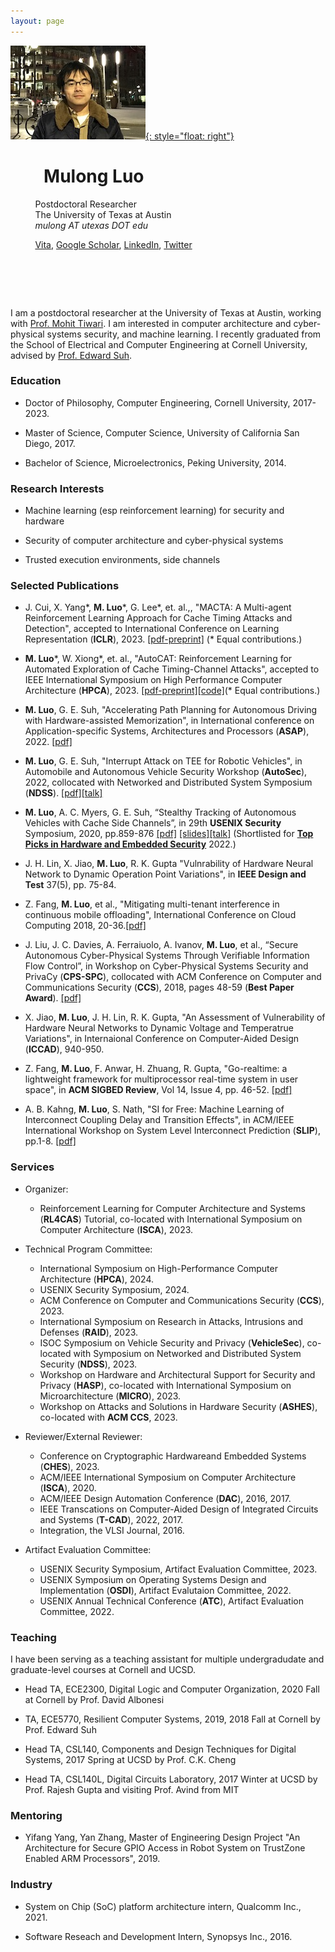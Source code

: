 ```yaml
---
layout: page
---
```

[![photo](/fig/boston_small2.jpg){: style="float: right"}](/fig/boston.jpg) 
#  &nbsp; &nbsp; &nbsp; &nbsp; **Mulong Luo** 
   &nbsp; &nbsp; &nbsp; &nbsp; &nbsp; Postdoctoral Researcher          
   &nbsp; &nbsp; &nbsp; &nbsp; &nbsp; The University of Texas at Austin   
   &nbsp; &nbsp; &nbsp; &nbsp; &nbsp; *mulong AT utexas DOT edu*

   &nbsp; &nbsp; &nbsp; &nbsp; &nbsp; [Vita](/pub/vita.pdf), [Google Scholar](https://scholar.google.com/citations?user=KSiiEooAAAAJ&hl=en), [LinkedIn](https://www.linkedin.com/in/mulong-luo-2b15a084/), [Twitter](https://twitter.com/lmlaaron)
# &nbsp;
I am a postdoctoral researcher at the University of Texas at Austin, working with [Prof. Mohit Tiwari](https://users.ece.utexas.edu/~tiwari/index.html). I am interested in computer architecture and cyber-physical systems security, and machine learning. I recently graduated from the School of Electrical and Computer Engineering at Cornell University, advised by [Prof. Edward Suh](https://tsg.ece.cornell.edu/people/g-edward-suh/).

### Education

* Doctor of Philosophy, Computer Engineering, Cornell University, 2017-2023.

* Master of Science, Computer Science, University of California San Diego, 2017.

* Bachelor of Science, Microelectronics, Peking University, 2014.

### Research Interests

* Machine learning (esp reinforcement learning) for security and hardware

* Security of computer architecture and cyber-physical systems

* Trusted execution environments, side channels


### Selected Publications

* J. Cui, X. Yang\*, **M. Luo**\*, G. Lee\*, et. al.,, "MACTA: A Multi-agent Reinforcement Learning Approach for Cache Timing Attacks and Detection", accepted to International Conference on Learning Representation (**ICLR**), 2023. [\[pdf-preprint\]](https://openreview.net/pdf?id=CDlHZ78-Xzi) (\* Equal contributions.)

* **M. Luo**\*, W. Xiong\*, et. al., "AutoCAT: Reinforcement Learning for Automated Exploration of Cache Timing-Channel Attacks", accepted to IEEE International Symposium on High Performance Computer Architecture (**HPCA**), 2023. [\[pdf-preprint\]](https://arxiv.org/pdf/2208.08025.pdf)[\[code\]](https://github.com/facebookresearch/AutoCAT)(\* Equal contributions.) 

* **M. Luo**, G. E. Suh, "Accelerating Path Planning for Autonomous Driving with Hardware-assisted  Memorization", in International conference on Application-specific Systems, Architectures and Processors (**ASAP**), 2022. [\[pdf\]](https://arxiv.org/pdf/2205.02754.pdf)

* **M. Luo**, G. E. Suh, "Interrupt Attack on TEE for Robotic Vehicles", in Automobile and Autonomous Vehicle Security Workshop (**AutoSec**), 2022, collocated with Networked and Distributed System Symposium (**NDSS**). [\[pdf\]](/pub/AutoSec_2022_paper_1-19.pdf)[\[talk\]](https://www.youtube.com/watch?v=pzhKeZ2kbA0)

* **M. Luo**, A. C. Myers, G. E. Suh, “Stealthy Tracking of Autonomous Vehicles with Cache Side Channels”, in
29th **USENIX Security** Symposium, 2020, pp.859-876 [\[pdf\]](/pub/sec20-luo.pdf) [\[slides\]](https://www.usenix.org/system/files/sec20_slides_luo.pdf)[\[talk\]](https://youtu.be/prOLanX713s) (Shortlisted for [**Top Picks in Hardware and Embedded Security**](https://www.ieee-hsttc.org/tp-candidate-2022/) 2022.)

* J. H. Lin, X. Jiao, **M. Luo**, R. K. Gupta "Vulnrability of Hardware Neural Network to Dynamic Operation Point Variations", in **IEEE Design and Test** 37(5), pp. 75-84.

* Z. Fang, **M. Luo**, et al., "Mitigating multi-tenant interference in continuous mobile 
offloading", International Conference on Cloud Computing 2018, 20-36.[\[pdf\]](/pub/cloud.pdf) 

* J. Liu, J. C. Davies, A. Ferraiuolo, A. Ivanov, **M. Luo**, et al., “Secure Autonomous Cyber-Physical Systems
Through Verifiable Information Flow Control”, in Workshop on Cyber-Physical Systems Security and PrivaCy
(**CPS-SPC**), collocated with ACM Conference on Computer and Communications Security (**CCS**), 2018, pages 48-59 (**Best Paper Award**). [\[pdf\]](/pub/ifc-cpsspc2018.pdf)

* X. Jiao, **M. Luo**, J. H. Lin, R. K. Gupta, "An Assessment of Vulnerability of Hardware Neural Networks to Dynamic Voltage and Temperatrue Variations", in Internaional Conference on Computer-Aided Design (**ICCAD**), 940-950.

* Z. Fang, **M. Luo**, F. Anwar, H. Zhuang, R. Gupta, "Go-realtime: a lightweight framework for multiprocessor real-time system in user space", in **ACM SIGBED Review**, Vol 14, Issue 4, pp. 46-52. [\[pdf\]](/pub/gorealtime.pdf)

* A. B. Kahng, **M. Luo**, S. Nath, "SI for Free: Machine Learning of Interconnect Coupling Delay and Transition Effects", in ACM/IEEE International Workshop on System Level Interconnect Prediction (**SLIP**), pp.1-8. [\[pdf\]](/pub/gt1gt2si.pdf) 

### Services

* Organizer:
	* Reinforcement Learning for Computer Architecture and Systems (**RL4CAS**) Tutorial, co-located with International Symposium on Computer Architecture (**ISCA**), 2023. 

* Technical Program Committee:
	* International Symposium on High-Performance Computer Architecture (**HPCA**), 2024.
	* USENIX Security Symposium, 2024.
	* ACM Conference on Computer and Communications Security (**CCS**), 2023.
	* International Symposium on Research in Attacks, Intrusions and Defenses (**RAID**), 2023.
	* ISOC Symposium on Vehicle Security and Privacy (**VehicleSec**), co-located with Symposium on Networked and Distributed System Security (**NDSS**), 2023. 
	* Workshop on Hardware and Architectural Support for Security and Privacy (**HASP**), co-located with International Symposium on Microarchitecture (**MICRO**), 2023.
	* Workshop on Attacks and Solutions in Hardware Security (**ASHES**), co-located with **ACM CCS**, 2023.

* Reviewer/External Reviewer:
	* Conference on Cryptographic Hardwareand Embedded Systems (**CHES**), 2023.
	* ACM/IEEE International Symposium on Computer Architecture (**ISCA**), 2020.
	* ACM/IEEE Design Automation Conference (**DAC**), 2016, 2017.
	* IEEE Transcations on Computer-Aided Design of Integrated Circuits and Systems (**T-CAD**), 2022, 2017.
	* Integration, the VLSI Journal, 2016.

* Artifact Evaluation Committee:
	* USENIX Security Symposium, Artifact Evaluation Committee, 2023.
	* USENIX Symposium on Operating Systems Design and Implementation (**OSDI**), Artifact Evalutaion Committee, 2022. 
	* USENIX Annual Technical Conference (**ATC**), Artifact Evaluation Committee, 2022.

### Teaching 

I have been serving as a teaching assistant for multiple undergradudate and graduate-level courses at Cornell and UCSD.

* Head TA, ECE2300, Digital Logic and Computer Organization, 2020 Fall at Cornell by Prof. David Albonesi

* TA, ECE5770, Resilient Computer Systems, 2019, 2018 Fall at Cornell by Prof. Edward Suh 

* Head TA, CSL140, Components and Design Techniques for Digital Systems, 2017 Spring at UCSD by Prof. C.K. Cheng

* Head TA, CSL140L, Digital Circuits Laboratory, 2017 Winter at UCSD by Prof. Rajesh Gupta and visiting Prof. Avind from MIT

### Mentoring

* Yifang Yang, Yan Zhang, Master of Engineering Design Project "An Architecture for Secure GPIO Access in Robot System on TrustZone Enabled ARM Processors", 2019.

### Industry

* System on Chip (SoC) platform architecture intern, Qualcomm Inc., 2021.

* Software Reseach and Development Intern, Synopsys Inc., 2016.
